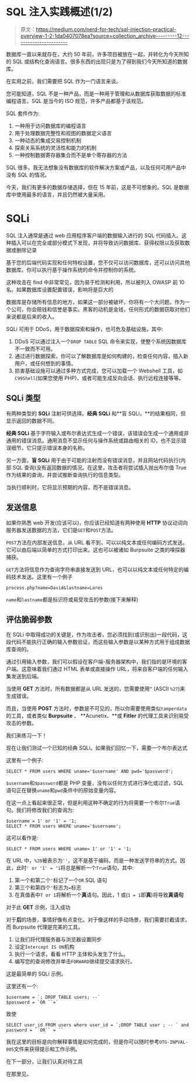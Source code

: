 # SQL 注入实践概述(1/2)

> 原文：<https://medium.com/nerd-for-tech/sql-injection-practical-overview-1-2-1da0407078ea?source=collection_archive---------12----------------------->

数据库一直以来就存在，大约 50 年前，许多项目被放在一起，并转化为今天所知的 SQL 或结构化查询语言。很多东西的出现只是为了得到我们今天所知道的数据库。

在实用之前，我们需要把 SQL 作为一门语言来谈。

您可能知道，SQL 不是一种产品，而是一种用于管理和从数据库获取数据的标准编程语言。SQL 是当今的 ISO 规范，许多产品都基于该规范。

SQL 套件作为:

1.  一种用于访问数据库的编程语言
2.  用于处理数据完整性和视图的数据定义语言
3.  一种动态的集成交易控制机制
4.  探索关系系统的灵活性和能力的机制
5.  一种控制数据寄存器集合而不是单个寄存器的方法

SQL 很多。我无法想象没有数据库的软件解决方案或产品，以及任何可用产品中没有 SQL 的情况。

今天，我们有更多的数据存储选择，但在 15 年前，这是不可想象的。SQL 是数据库中使用最多的语言，并且仍然被大量采用。

# SQLi

SQL 注入通常是通过 web 应用程序客户端的数据输入进行的 SQL 代码插入。这种插入可以在完全或部分模式下发现，并将导致访问数据库、获得权限以及获取数据或删除记录

基于您的后端代码实现和任何特权设置，您不仅可以访问数据库，还可以访问其他数据库。你可以执行基于操作系统的命令并控制你的系统。

这种攻击在 find 中非常常见，因为易于检测和利用，所以被列入 OWASP 前 10 名。如果数据库设置配置错误，影响将是巨大的

数据库是存储所有信息的地方，如果这一部分被破坏，你将有一个大问题。作为一个公司，你会赔钱和信誉是事实。黑客的动机是金钱，任何形式的数据窃取对他们来说都是后来的收入。

SQLi 可用于 DDoS，用于数据探索和操作，也可危及基础设施，其中:

1.  DDoS 可以通过注入一个`DROP TABLE` SQL 命令来实现，使整个系统因数据库不一致而不可用。
2.  通过进行数据探索，你可以了解数据库是如何构建的，检查任何内容，插入新用户，或任何想到的事情。
3.  损害基础设施可以通过多种方式完成，您可以加载一个 Webshell 工具，如`C99Shell`(如果您使用 PHP)，或者可能生成反向会话、执行远程连接等等。

## SQLi 类型

有两种类型的 **SQLi** 注射可供选择。**经典** **SQLi** 和**盲 SQLi，**的结果相同，但显示返回的数据不同。

**经典 SQLi** 基于字符输入或布尔表达式生成一个错误，该错误会生成一个通用或非通用的错误消息。通用消息不显示任何与操作系统或路由相关的 ID，也不显示错误细节，它只提示错误本身的名称。

另一方面，**盲 SQLi** 用于由于可能的注射而没有错误消息，并且网站代码执行(内部 SQL 查询)没有返回数据的情况。在这里，攻击者将尝试插入抛出布尔值 True 作为结果的查询，并尝试推断查询执行的信息类型。

当执行顺利时，它将显示预期的内容，而不是错误消息。

## 发送信息

如果你熟悉 web 开发(应该可以)，你应该已经知道有两种使用 **HTTP** 协议动词向服务器发送数据的方法，它们是`GET`和`POST`方法。

`POST`方法在内部发送信息，从 URL 看不到，可以以纯文本或任何编码方式发送。它可以由后端以简单的方式打印出来。这也可以被诸如 Burpsuite 之类的嗅探器捕获。

`GET`方法将信息作为查询字符串直接发送到 URL，也可以以纯文本或任何特定的编码技术发送。这里有一个例子

`process.php?name=David&lastname=Lares`

`name`和`lastname`都是标识符或易受攻击的参数(接下来解释)

## 评估脆弱参数

在 SQLi 中取得成功的关键是，作为攻击者，您必须找到(或识别出)一段代码，这段代码不能执行正确的输入参数验证，而这些输入参数是以某种方式用于组成数据库查询的。

通过引用输入参数，我们可以假设在客户端-服务器架构中，我们指的是环境的客户端。这意味着我们通过 HTML 表单或直接操作 URL，将来自客户端的任何输入集发送到后端。

当使用 **GET** 方法时，所有数据都是从 URL 发送的，您需要使用`“` (ASCII `%27`)来生成错误。

而且，当使用 **POST** 方法时，参数是不可见的，所以你需要使用类似`tamperdata`的工具，或者类似 **Burpsuite** 、 **Acunetix、**或 **Fitler** 的代理工具来识别易受攻击的参数。

我们来练习一下！

现在让我们测试一个已知的经典 SQLi。如果我们回忆一下，需要一个布尔表达式

这里有一个例子:

`SELECT * FROM users WHERE uname='$username' AND pwd='$password';`

`$username`和`$password`都是 PHP 变量，没有以任何方式进行净化或过滤，SQL 语句正在替换`uname`和`pwd`条件中的原始变量内容。

在这一点上看起来很正常，但是利用这种不确定的行为将需要一个布尔`True`语句。我们将修改我们的查询为:

```
$username = 1' or '1' = '1;
SELECT * FROM users WHERE uname='$username';
```

这可以看作是:

```
SELECT * FROM users WHERE uname= 1' or '1' = '1;
```

在 URL 中，`%20`被表示为`''`，这不是基于编码，而是一种发送字符串的方式。因此，此时`' or '1' = '1`将总是解析一个`True`语句，其中:

1.  第一个和第二个`'`标记了一个`OR` SQL 语句
2.  第三个和第四个`'`标志为`=`标志
3.  在真值表中`T or 1`将解析一个**真**语句。因此，1 或(`1 = 1`即**真**)将导致**真语句**

对于此 **GET** 示例，注入成功

对于**后**的场景，事情好像有点变化。对于像这样的手动场景，我们需要拦截请求，而 Burpsuite 代理是完美的工具。

1.  让我们将代理服务器与浏览器设置同步
2.  设定`Intercept IS ON`机构
3.  执行一个请求，看看 HTTP 主体和头发生了什么。
4.  编写您的查询修改并单击`FORWARD`继续提交请求执行。

这是最简单的 SQLi 示例。

这里还有一个:

```
$username = `; DROP TABLE users; --`
$password = `OR ``=`
```

致使

```
SELECT user_id FROM users where user_id = `;DROP TABLE user ; -- ` and password = ``OR`` = ``
```

我在这里的目标是向你解释事情是如何完成的，但是你可以随时参考`OTG-INPVAL-005`文件来获得提示和工作示例。

在下一部分，让我们认真对待工具

在那里见。